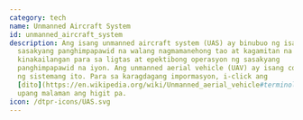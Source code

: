 ```yaml
---
category: tech
name: Unmanned Aircraft System
id: unmanned_aircraft_system
description: Ang isang unmanned aircraft system (UAS) ay binubuo ng isang
  sasakyang panghimpapawid na walang nagmamanehong tao at kagamitan na
  kinakailangan para sa ligtas at epektibong operasyon ng sasakyang
  panghimpapawid na iyon. Ang unmanned aerial vehicle (UAV) ay isang component
  ng sistemang ito. Para sa karagdagang impormasyon, i-click ang
  [dito](https://en.wikipedia.org/wiki/Unmanned_aerial_vehicle#terminology)
  upang malaman ang higit pa.
icon: /dtpr-icons/UAS.svg
---
```

